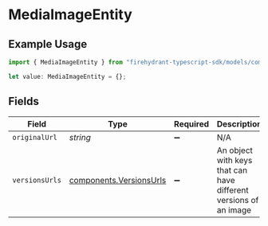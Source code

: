 # MediaImageEntity

## Example Usage

```typescript
import { MediaImageEntity } from "firehydrant-typescript-sdk/models/components";

let value: MediaImageEntity = {};
```

## Fields

| Field                                                              | Type                                                               | Required                                                           | Description                                                        |
| ------------------------------------------------------------------ | ------------------------------------------------------------------ | ------------------------------------------------------------------ | ------------------------------------------------------------------ |
| `originalUrl`                                                      | *string*                                                           | :heavy_minus_sign:                                                 | N/A                                                                |
| `versionsUrls`                                                     | [components.VersionsUrls](../../models/components/versionsurls.md) | :heavy_minus_sign:                                                 | An object with keys that can have different versions of an image   |